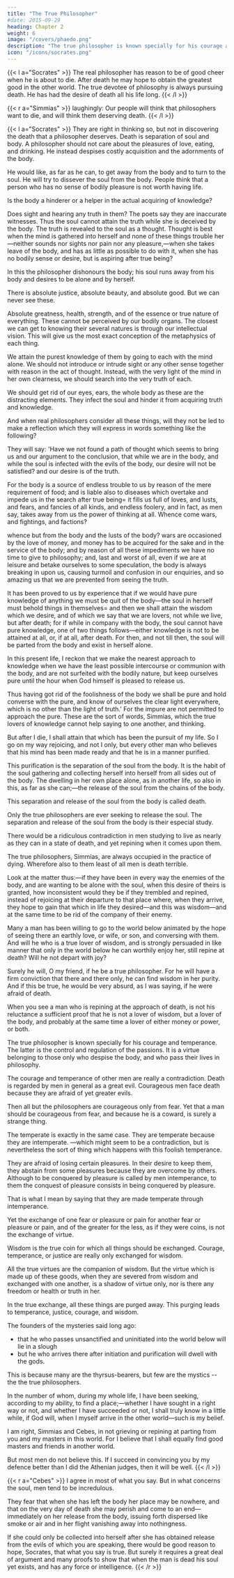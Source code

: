 ```yaml
---
title: "The True Philosopher"
#date: 2015-09-29
heading: Chapter 2
weight: 6
image: "/covers/phaedo.png"
description: "The true philosopher is known specially for his courage and temperance. The latter is the control and regulation of the passions. It is a virtue belonging to those only who despise the body, and who pass their lives in philosophy"
icon: "/icons/socrates.png"
---
```



{{< l a="Socrates" >}}
The real philosopher has reason to be of good cheer when he is about to die. After death he may hope to obtain the greatest good in the other world. The true devotee of philosophy is always pursuing death. He has had the desire of death all his life long.
{{< /l >}}


{{< r a="Simmias" >}}
laughingly: Our people will think that philosophers want to die, and will think them deserving death. 
{{< /l >}}

{{< l a="Socrates" >}}
They are right in thinking so, but not in discovering the death that a philosopher deserves. Death is separation of soul and body. A philosopher should not care about the pleasures of love, eating, and drinking. He instead despises costly acquisition and the adornments of the body. 

He would like, as far as he can, to get away from the body and to turn to the soul. He will try to dissever the soul from the body. People think that a person who has no sense of bodily pleasure is not worth having life.

Is the body a hinderer or a helper in the actual acquiring of knowledge? 

Does sight and hearing any truth in them? The poets say they are inaccurate witnesses. Thus the soul cannot attain the truth while she is deceived by the body. The truth is revealed to the soul as a thought. Thought is best when the mind is gathered into herself and none of these things trouble her—neither sounds nor sights nor pain nor any pleasure,—when she takes leave of the body, and has as little as possible to do with it, when she has no bodily sense or desire, but is aspiring after true being?

In this the philosopher dishonours the body; his soul runs away from his body and desires to be alone and by herself.

There is absolute justice, absolute beauty, and absolute good.  But we can never see these. 

Absolute greatness, health, strength, and of the essence or true nature of everything. These cannot be perceived by our bodily organs. The closest we can get to knowing their several natures is through our intellectual vision. This will give us the most exact conception of the metaphysics <!-- essence --> of each thing.

We attain the purest knowledge of them by going to each with the mind alone. We should not introduce or intrude sight or any other sense together with reason in the act of thought. Instead, with the very light of the mind in her own clearness, we should search into the very truth of each. 

We should get rid of our eyes, ears, the whole body as these are the distracting elements. They infect the soul and hinder it from acquiring truth and knowledge. 

And when real philosophers consider all these things, will they not be led to make a reflection which they will express in words something like the following? 

They will say: 'Have we not found a path of thought which seems to bring us and our argument to the conclusion, that while we are in the body, and while the soul is infected with the evils of the body, our desire will not be satisfied? and our desire is of the truth. 

For the body is a source of endless trouble to us by reason of the mere requirement of food; and is liable also to diseases which overtake and impede us in the search after true being= it fills us full of loves, and lusts, and fears, and fancies of all kinds, and endless foolery, and in fact, as men say, takes away from us the power of thinking at all. Whence come wars, and fightings, and factions? 

whence but from the body and the lusts of the body? wars are occasioned by the love of money, and money has to be acquired for the sake and in the service of the body; and by reason of all these impediments we have no time to give to philosophy; and, last and worst of all, even if we are at leisure and betake ourselves to some speculation, the body is always breaking in upon us, causing turmoil and confusion in our enquiries, and so amazing us that we are prevented from seeing the truth. 

It has been proved to us by experience that if we would have pure knowledge of anything we must be quit of the body—the soul in herself must behold things in themselves= and then we shall attain the wisdom which we desire, and of which we say that we are lovers, not while we live, but after death; for if while in company with the body, the soul cannot have pure knowledge, one of two things follows—either knowledge is not to be attained at all, or, if at all, after death. For then, and not till then, the soul will be parted from the body and exist in herself alone. 

In this present life, I reckon that we make the nearest approach to knowledge when we have the least possible intercourse or communion with the body, and are not surfeited with the bodily nature, but keep ourselves pure until the hour when God himself is pleased to release us.

Thus having got rid of the foolishness of the body we shall be pure and hold converse with the pure, and know of ourselves the clear light everywhere, which is no other than the light of truth.' For the impure are not permitted to approach the pure. These are the sort of words, Simmias, which the true lovers of knowledge cannot help saying to one another, and thinking.


But after I die, I shall attain that which has been the pursuit of my life. So I go on my way rejoicing, and not I only, but every other man who believes that his mind has been made ready and that he is in a manner purified.

This purification is the separation of the soul from the body. It is the habit of the soul gathering and collecting herself into herself from all sides out of the body. The dwelling in her own place alone, as in another life, so also in this, as far as she can;—the release of the soul from the chains of the body. 

This separation and release of the soul from the body is called death.

Only the true philosophers are ever seeking to release the soul. The separation and release of the soul from the body is their especial study. 

There would be a ridiculous contradiction in men studying to live as nearly as they can in a state of death, and yet repining when it comes upon them.

The true philosophers, Simmias, are always occupied in the practice of dying. Wherefore also to them least of all men is death terrible. 

Look at the matter thus:—if they have been in every way the enemies of the body, and are wanting to be alone with the soul, when this desire of theirs is granted, how inconsistent would they be if they trembled and repined, instead of rejoicing at their departure to that place where, when they arrive, they hope to gain that which in life they desired—and this was wisdom—and at the same time to be rid of the company of their enemy. 

Many a man has been willing to go to the world below animated by the hope of seeing there an earthly love, or wife, or son, and conversing with them. And will he who is a true lover of wisdom, and is strongly persuaded in like manner that only in the world below he can worthily enjoy her, still repine at death? Will he not depart with joy? 

Surely he will, O my friend, if he be a true philosopher. For he will have a firm conviction that there and there only, he can find wisdom in her purity. And if this be true, he would be very absurd, as I was saying, if he were afraid of death.

When you see a man who is repining at the approach of death, is not his reluctance a sufficient proof that he is not a lover of wisdom, but a lover of the body, and probably at the same time a lover of either money or power, or both.

The true philosopher is known specially for his courage and temperance. The latter is the control and regulation of the passions. It is a virtue belonging to those only who despise the body, and who pass their lives in philosophy.

The courage and temperance of other men are really a contradiction. Death is regarded by men in general as a great evil. Courageous men face death because they are afraid of yet greater evils. 

Then all but the philosophers are courageous only from fear. Yet that a man should be courageous from fear, and because he is a coward, is surely a strange thing.

The temperate is exactly in the same case. They are temperate because they are intemperate. —which might seem to be a contradiction, but is nevertheless the sort of thing which happens with this foolish temperance. 

They are afraid of losing certain pleasures. In their desire to keep them, they abstain from some pleasures because they are overcome by others. Although to be conquered by pleasure is called by men intemperance, to them the conquest of pleasure consists in being conquered by pleasure. 

That is what I mean by saying that they are made temperate through intemperance.

Yet the exchange of one fear or pleasure or pain for another fear or pleasure or pain, and of the greater for the less, as if they were coins, is not the exchange of virtue. 

Wisdom is the true coin for which all things should be exchanged. Courage, temperance, or justice are really only exchanged for wisdom. 

All the true virtues are the companion of wisdom. <!-- , no matter what fears or pleasures or other similar goods or evils may or may not attend her? --> But the virtue which is made up of these goods, when they are severed from wisdom and exchanged with one another, is a shadow of virtue only, nor is there any freedom or health or truth in her.

In the true exchange, all these things are purged away. This purging leads to temperance, justice, courage, and wisdom. 

The founders of the mysteries said long ago:
- that he who passes unsanctified and uninitiated into the world below will lie in a slough
- but he who arrives there after initiation and purification will dwell with the gods. 

This is because many are the thyrsus-bearers, but few are the mystics -- the the true philosophers.

In the number of whom, during my whole life, I have been seeking, according to my ability, to find a place;—whether I have sought in a right way or not, and whether I have succeeded or not, I shall truly know in a little while, if God will, when I myself arrive in the other world—such is my belief.

I am right, Simmias and Cebes, in not grieving or repining at parting from you and my masters in this world. For I believe that I shall equally find good masters and friends in another world. 

But most men do not believe this. If I succeed in convincing you by my defence better than I did the Athenian judges, then it will be well.
{{< /l >}}


{{< r a="Cebes" >}}
I agree in most of what you say. But in what concerns the soul, men tend to be incredulous. 

They fear that when she has left the body her place may be nowhere, and that on the very day of death she may perish and come to an end—immediately on her release from the body, issuing forth dispersed like smoke or air and in her flight vanishing away into nothingness. 

If she could only be collected into herself after she has obtained release from the evils of which you are speaking, there would be good reason to hope, Socrates, that what you say is true. But surely it requires a great deal of argument and many proofs to show that when the man is dead his soul yet exists, and has any force or intelligence.
{{< /r >}}

